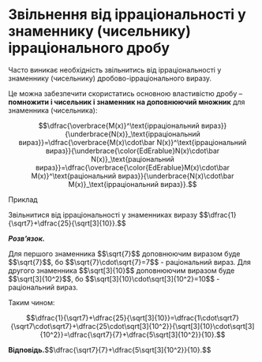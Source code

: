 # Звільнення від ірраціональності у знаменнику (чисельнику) ірраціонального дробу

<p>Часто виникає необхідність звільнитись від ірраціональності у знаменнику (чисельнику) дробово-ірраціонального виразу.</p>

<p>Це можна забезпечити скористатись основною властивістю дробу – <b>помножити і чисельник і знаменник на доповнюючий множник</b> для знаменника (чисельника):</p>

<p align="center">$$\dfrac{\overbrace{M(x)}^\text{ірраціональний вираз}}{\underbrace{N(x)}_\text{ірраціональний вираз}}=\dfrac{\overbrace{M(x)\cdot\bar N(x)}^\text{ірраціональний вираз}}{\underbrace{\color{EdErablue}N(x)\cdot\bar N(x)}_\text{раціональний вираз}}=\dfrac{\overbrace{\color{EdErablue}M(x)\cdot\bar M(x)}^\text{раціональний вираз}}{\underbrace{N(x)\cdot\bar M(x)}_\text{ірраціональний вираз}}.$$</p>

<div class="space">
<div class="task-wrap">
<span class="task">Приклад</span>
<div class="task-text">
<p>Звільнитися від ірраціональності у знаменниках виразу $$\dfrac{1}{\sqrt7}+\dfrac{25}{\sqrt[3]{10}}.$$</p>
<p><b><i>Розв’язок.</i></b></p>
<p>Для першого знаменника $$\sqrt{7}$$ доповнюючим виразом буде $$\sqrt{7}$$, бо $$\sqrt{7}\cdot\sqrt{7}=7$$ - раціональний вираз. Для другого знаменника $$\sqrt[3]{10}$$ доповнюючим виразом буде $$\sqrt[3]{10^2}$$, бо  $$\sqrt[3]{10}\cdot\sqrt[3]{10^2}=10$$ - раціональний вираз.</p>
<p>Таким чином:</p>
<p align="center">$$\dfrac{1}{\sqrt7}+\dfrac{25}{\sqrt[3]{10}}=\dfrac{1\cdot\sqrt7}{\sqrt7\cdot\sqrt7}+\dfrac{25\cdot\sqrt[3]{10^2}}{\sqrt[3]{10}\cdot\sqrt[3]{10^2}}=\dfrac{\sqrt7}{7}+\dfrac{5\sqrt[3]{10^2}}{10}.$$</p>
<p><b>Вiдповiдь.</b>$$\dfrac{\sqrt7}{7}+\dfrac{5\sqrt[3]{10^2}}{10}.$$</p>
</div>
</div>
</div>